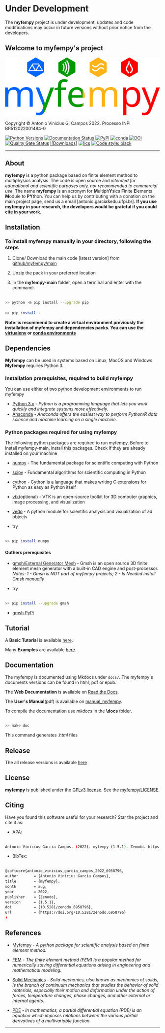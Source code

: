 # Under Development

The **myfempy** project is under development, updates and code modifications may occur in future versions without prior notice from the developers.

## Welcome to myfempy's project

![myfempy_logo](docs/assets/logo.png)

Copyright © Antonio Vinicius G. Campos 2022. Processo INPI BR512022001484-0

[![Python Versions]()]()
[![Documentation Status](https://readthedocs.org/projects/myfempy/badge/?version=latest)](https://myfempy.readthedocs.io/en/latest/?badge=latest)
[![PyPI]()]() [![conda]()]()
[![DOI](https://zenodo.org/badge/DOI/10.5281/zenodo.6958796.svg)](https://doi.org/10.5281/zenodo.6958796)
[![Quality Gate Status](https://sonarcloud.io/api/project_badges/measure?project=avgcampos_myfempy&metric=alert_status)](https://sonarcloud.io/summary/new_code?id=avgcampos_myfempy)
[![Downloads]]()
[![lics](https://img.shields.io/badge/license-GPL-blue.svg)](https://en.wikipedia.org/wiki/GNU_General_Public_License)
[![Code style: black](https://img.shields.io/badge/code%20style-black-000000.svg?style=flat&logo=appveyor)]([https://github.com/psf/black](https://github.com/psf/black))


-----------

## About

**myfempy** is a python package based on finite element method to multiphysics analysis. The code is open source and *intended for educational and scientific purposes only, not recommended to commercial use*. The name **myfempy** is an acronym for **M**ultiph**Y**sics **F**inite **E**lements **M**odule to **PY**thon. You can help us by contributing with a donation on the main project page, send us a email [antonio.garcia&edu.ufpi.br]. **If you use myfempy in your research, the  developers would be grateful if you could cite in your work.**

## Installation

### To install myfempy manually in your directory, following the steps

1. Clone/ Download the main code [latest version] from [github/myfempy/main](https://github.com/easycae-3d/myfempy/)

2. Unzip the pack in your preferred location

3. In the **myfempy-main** folder, open a terminal and enter with the command:

```bash

>> python -m pip install --upgrade pip

>> pip install .

```

**Note: is recommend to create a virtual environment previously the installation of **myfempy** and dependencies packs. You can use the [virtualenv](https://virtualenv.pypa.io/en/latest/) or [conda environments](https://conda.io/projects/conda/en/latest/user-guide/tasks/manage-environments.html)**

## Dependencies

**Myfempy** can be used in systems based on Linux, MacOS and Windows. **Myfempy** requires Python 3.

### Installation prerequisites, required to build **myfempy**

You can use either of two python development environments to run myfempy

- [Python 3.x](https://www.python.org/) - *Python is a programming language that lets you work quickly and integrate systems more effectively.*
- [Anaconda](https://www.anaconda.com/) - *Anaconda offers the easiest way to perform Python/R data science and machine learning on a single machine.*

### Python packages required for using **myfempy**

The following python packages are required to run myfempy. Before to install myfempy-main, install this packages. Check if they are already installed on your machine

- [numpy](https://numpy.org/) - The fundamental package for scientific computing with Python
- [scipy](https://scipy.org/) - Fundamental algorithms for scientific computing in Python
- [cython](https://cython.org/) - Cython is a language that makes writing C extensions for Python as easy as Python itself
- [vtk](https://pypi.org/project/vtk/)(optional) - VTK is an open-source toolkit for 3D computer graphics, image processing, and visualization
- [vedo](https://vedo.embl.es/) - A python module for scientific analysis and visualization of эd objects


- try

```bash

>> pip install numpy

```

#### Outhers prerequisites

- [gmsh/External Generator Mesh](https://gmsh.info/) - Gmsh is an open source 3D finite element mesh generator with a built-in CAD engine and post-processor. *Notes: 1 - Gmsh is NOT part of myfempy projects;  2 - Is Needed install Gmsh manually*

- try

```bash

>> pip install --upgrade gmsh

```

- [gmsh PyPi](https://pypi.org/project/gmsh/)

## Tutorial

A **Basic Tutorial** is available [here](https://myfempy.readthedocs.io/en/latest/tutorial/).

Many **Examples** are available [here](https://github.com/avgcampos/myfempy/tree/main/examples).

## Documentation

The myfempy is documented using Mkdocs under `docs/`. The myfempy's documents versions can be found in html, pdf or epub.

The **Web Documentation** is available on [Read the Docs](https://myfempy.readthedocs.io/).

The **User's Manual**(pdf) is available on [manual_myfempy](https://myfempy.readthedocs.io/en/latest/user_guide/).

To compile the documentation use *mkdocs* in the **\docs** folder.

```bash

>> make doc

```

This command generates *.html* files

## Release

The all release versions is available [here](https://github.com/avgcampos/myfempy/releases)


## License

**myfempy** is published under the [GPLv3 license](https://www.gnu.org/licenses/gpl-3.0.en.html). See the [myfempy/LICENSE](https://github.com/easycae-3d/myfempy/blob/main/LICENSE.txt).

<!-- ## >> Acknowledgment -->

## Citing

Have you found this software useful for your research? Star the project and cite it as:

- APA:

```bash

Antonio Vinicius Garcia Campos. (2022). myfempy (1.5.1). Zenodo. https://doi.org/10.5281/zenodo.6958796

```

- BibTex:

```bash

@software{antonio_vinicius_garcia_campos_2022_6958796,
author       = {Antonio Vinicius Garcia Campos},
title        = {myfempy},
month        = aug,
year         = 2022,
publisher    = {Zenodo},
version      = {1.5.1},
doi          = {10.5281/zenodo.6958796},
url          = {https://doi.org/10.5281/zenodo.6958796}
}

```
  
## References

- [Myfempy](https://myfempy.readthedocs.io/) - *A python package for scientific analysis based on finite element method.*

- [FEM](https://en.wikipedia.org/wiki/Finite_element_method) - *The finite element method (FEM) is a popular method for numerically solving differential equations arising in engineering and mathematical modeling.*

- [Solid Mechanics](https://en.wikipedia.org/wiki/Solid_mechanics) - *Solid mechanics, also known as mechanics of solids, is the branch of continuum mechanics that studies the behavior of solid materials, especially their motion and deformation under the action of forces, temperature changes, phase changes, and other external or internal agents.*

- [PDE](https://en.wikipedia.org/wiki/Partial_differential_equation) - *In mathematics, a partial differential equation (PDE) is an equation which imposes relations between the various partial derivatives of a multivariable function.*

-----------

<!-- 
## Project tree structure

``` bash
/myfempy
|   __about__.py
|   __init__.py
|
+---core
|   |   utilities.py
|   |
|   +---elements
|   |   |   element.py
|   |   |   heatPlane.py
|   |   |   structPlane.py
|   |   |   structPlate.py
|   |   |   structSolid.py
|   |
|   +---geometry
|   |   |   geometry.py
|   |   |   rectangle.py
|   |   |   thickness.py
|   |
|   +---material
|   |   |   heatplane.py
|   |   |   material.py
|   |   |   microscale.py
|   |   |   planestrain.py
|   |   |   planestress.py
|   |   |   solid.py
|   |
|   +---mesh
|   |   |   gmsh.py
|   |   |   legacyquad4.py
|   |   |   legacytria3.py
|   |   |   mesh.py
|   |
|   +---physic
|   |   |   acustic.py
|   |   |   bcstruct.py
|   |   |   bcthermal.py
|   |   |   fluidflow.py
|   |   |   loadstruct.py
|   |   |   loadthermal.py
|   |   |   structural.py
|   |   |   thermal.py
|   |   |   thermstructcoup.py
|   |
|   +---shapes
|   |   |   hexa20.py
|   |   |   hexa8.py
|   |   |   line.py
|   |   |   line2.py
|   |   |   line3.py
|   |   |   quad4.py
|   |   |   quad4_tasks.c
|   |   |   quad4_tasks.pyx
|   |   |   quad8.py
|   |   |   shape.py
|   |   |   tetr10.py
|   |   |   tetr4.py
|   |   |   tria3.py
|   |   |   tria3_tasks.c
|   |   |   tria3_tasks.pyx
|   |   |   tria6.py
|   |
|   +---solver
|   |   |   acustic.py
|   |   |   assembler.py
|   |   |   assemblerfull.py
|   |   |   assemblerfull_cython_v4.c
|   |   |   assemblerfull_cython_v4.pyx
|   |   |   assemblerfull_numpy_v1.py
|   |   |   assemblersymm.py
|   |   |   assemblersymm_cython_v4.c
|   |   |   assemblersymm_cython_v4.pyx
|   |   |   assemblersymm_numpy_v1.py
|   |   |   cyclicsymm.py
|   |   |   dynamic.py
|   |   |   dynmodal.py
|   |   |   dynsteadystatelinear.py
|   |   |   fluid.py
|   |   |   solver.py
|   |   |   steadystatelinear.py
|   |   |   steadystatelineariterative.py
|   |   |   steadystatenonlinear.py
|   |   |   thermal.py
|
+---io
|   |   iocsv.py
|   |   iogmsh.py
|   |   iovtk.py
|
+---plots
|   |   meshquality.py
|   |   physics.py
|   |   plotmesh.py
|   |   plotxy.py
|   |   postplot.py
|   |   prevplot.py
|
+---setup
|   |   fea.py
|   |   model.py
|   |   physics.py
|   |   results.py
|   |   topopt.py
|
+---utils
|   |   logo.png
|   |   logo.txt
|   |   utils.py

``` -->

<!-- ## Changelog

The changelog is formatted with the standard [Keep a Changelog](https://keepachangelog.com/en/1.1.0/).

### [v0.5.1]

### [v0.5.0]

- Added: `myfempy.core.shapes.tria6.Tria6` New FE second order triangular 6-nodes
- Added: `myfempy.core.shapes.quad8.Quad8` New FE second order quadrilateral 8-nodes -->
